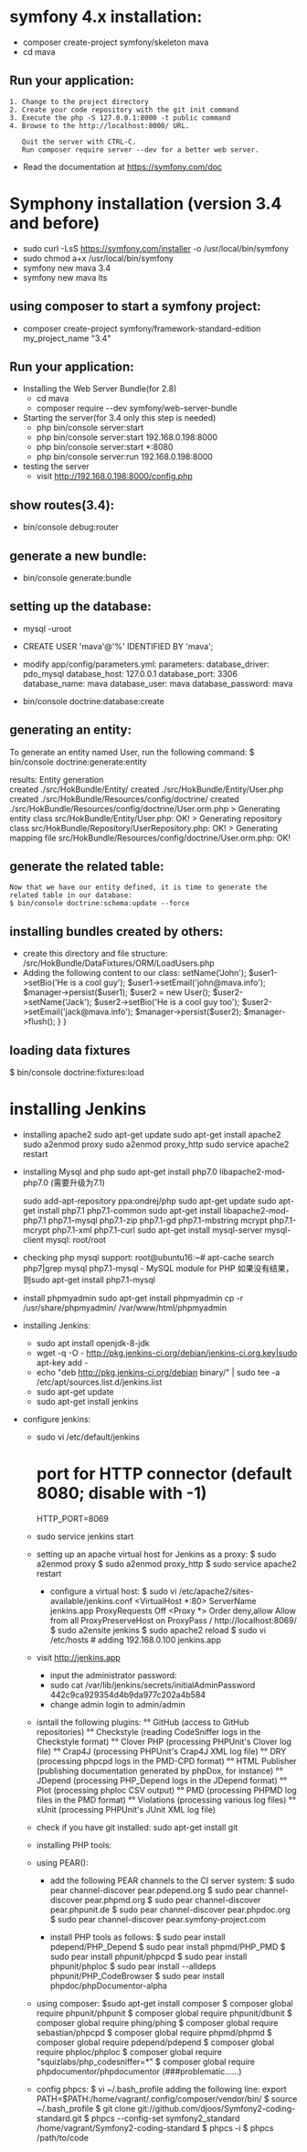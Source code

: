 # symfony 4.x installation:
- composer create-project symfony/skeleton mava 
- cd mava

## Run your application:
    1. Change to the project directory
    2. Create your code repository with the git init command
    3. Execute the php -S 127.0.0.1:8000 -t public command
    4. Browse to the http://localhost:8000/ URL.

       Quit the server with CTRL-C.
       Run composer require server --dev for a better web server.

  * Read the documentation at https://symfony.com/doc
  
# Symphony installation (version 3.4 and before)
- sudo curl -LsS https://symfony.com/installer -o /usr/local/bin/symfony
- sudo chmod a+x /usr/local/bin/symfony
- symfony new mava 3.4
- symfony new mava lts

## using composer to start a symfony project:
- composer create-project symfony/framework-standard-edition my_project_name "3.4"

## Run your application:
- Installing the Web Server Bundle(for 2.8)
  - cd mava
  - composer require --dev symfony/web-server-bundle
- Starting the server(for 3.4 only this step is needed)
  -  php bin/console server:start
  -  php bin/console server:start 192.168.0.198:8000
  -  php bin/console server:start *:8080
  -  php bin/console server:run 192.168.0.198:8000
- testing the server
  - visit  http://192.168.0.198:8000/config.php

## show routes(3.4):
- bin/console debug:router

## generate a new bundle:
- bin/console generate:bundle

## setting up the database:
- mysql -uroot
- CREATE USER 'mava'@'%' IDENTIFIED BY 'mava';

- modify app/config/parameters.yml:
  parameters:
    database_driver: pdo_mysql
    database_host: 127.0.0.1
    database_port: 3306
    database_name: mava
    database_user: mava
    database_password: mava

- bin/console doctrine:database:create

##  generating an entity:
To generate an entity named User, run the following command:
$ bin/console doctrine:generate:entity

results:
  Entity generation  
  created ./src/HokBundle/Entity/
  created ./src/HokBundle/Entity/User.php
  created ./src/HokBundle/Resources/config/doctrine/
  created ./src/HokBundle/Resources/config/doctrine/User.orm.php
    > Generating entity class src/HokBundle/Entity/User.php: OK!
    > Generating repository class src/HokBundle/Repository/UserRepository.php: OK!
    > Generating mapping file src/HokBundle/Resources/config/doctrine/User.orm.php: OK!

## generate the related table:
    Now that we have our entity defined, it is time to generate the related table in our database:
    $ bin/console doctrine:schema:update --force

## installing bundles created by others:
- create this directory and file structure:
    /src/HokBundle/DataFixtures/ORM/LoadUsers.php
- Adding the following content to our class:
  <?php
    // mava/src/AppBundle/DataFixtures/ORM/LoadUsers.php
    namespace AppBundle\DataFixtures\ORM;
    use Doctrine\Common\DataFixtures\FixtureInterface;
    use Doctrine\Common\Persistence\ObjectManager;
    use AppBundle\Entity\User;
    class LoadUsers implements FixtureInterface
    {
        public function load(ObjectManager $manager)
        {
            // todo: create and persist objects
            $user1 = new User();
            $user1->setName('John');
            $user1->setBio('He is a cool guy');
            $user1->setEmail('john@mava.info');
            $manager->persist($user1);
            
            $user2 = new User();
            $user2->setName('Jack');
            $user2->setBio('He is a cool guy too');
            $user2->setEmail('jack@mava.info');
            $manager->persist($user2);
            $manager->flush();
        }
    }

## loading data fixtures
  $ bin/console doctrine:fixtures:load

  
# installing Jenkins
- installing apache2
 sudo apt-get update
 sudo apt-get install apache2
 sudo a2enmod proxy
 sudo a2enmod proxy_http
 sudo service apache2 restart
 
- installing Mysql and php
  sudo apt-get install php7.0 libapache2-mod-php7.0 (需要升级为7.1)
  
  sudo add-apt-repository ppa:ondrej/php
  sudo apt-get update
  sudo apt-get install php7.1 php7.1-common
  sudo apt-get install libapache2-mod-php7.1 php7.1-mysql php7.1-zip php7.1-gd php7.1-mbstring mcrypt  php7.1-mcrypt  php7.1-xml  php7.1-curl
  sudo apt-get install mysql-server mysql-client 
  mysql: root/root
  
- checking php mysql support:
  root@ubuntu16:~# apt-cache search php7|grep mysql
  php7.1-mysql - MySQL module for PHP
  如果没有结果，则sudo apt-get install php7.1-mysql
  
- install phpmyadmin
  sudo apt-get install phpmyadmin
  cp -r /usr/share/phpmyadmin/ /var/www/html/phpmyadmin

- installing Jenkins:
   - sudo apt install openjdk-8-jdk
   - wget -q -O - http://pkg.jenkins-ci.org/debian/jenkins-ci.org.key|sudo apt-key add -
   - echo "deb http://pkg.jenkins-ci.org/debian binary/" | sudo tee -a /etc/apt/sources.list.d/jenkins.list
   - sudo apt-get update
   - sudo apt-get install jenkins
   
- configure jenkins:
   - sudo vi /etc/default/jenkins
     # port for HTTP connector (default 8080; disable with -1)
     HTTP_PORT=8069   
   - sudo service jenkins start
   
   - setting up an apache virtual host for Jenkins as a proxy:
        $ sudo a2enmod proxy
        $ sudo a2enmod proxy_http
        $ sudo service apache2 restart
        - configure a virtual host:
            $ sudo vi /etc/apache2/sites-available/jenkins.conf
            <VirtualHost *:80>
                ServerName jenkins.app
                ProxyRequests Off
                <Proxy *>
                    Order deny,allow
                    Allow from all
                </Proxy>
                ProxyPreserveHost on
                ProxyPass / http://localhost:8069/
            </VirtualHost>
            $ sudo a2ensite jenkins
            $ sudo apache2 reload
            $ sudo vi /etc/hosts     # adding   192.168.0.100  jenkins.app   
   - visit http://jenkins.app
       - input the administrator password:
       - sudo cat /var/lib/jenkins/secrets/initialAdminPassword
         442c9ca929354d4b9da977c202a4b584
       - change admin login to admin/admin
       
   - isntall the following plugins:
    °°    GitHub (access to GitHub repositories)
    °°    Checkstyle (reading CodeSniffer logs in the Checkstyle format)
    °°    Clover PHP (processing PHPUnit's Clover log file)
    °°    Crap4J (processing PHPUnit's Crap4J XML log file)
    °°    DRY (processing phpcpd logs in the PMD-CPD format)
    °°    HTML Publisher (publishing documentation generated by phpDox, for instance)
    °°    JDepend (processing PHP_Depend logs in the JDepend format)
    °°    Plot (processing phploc CSV output)
    °°    PMD (processing PHPMD log files in the PMD format)
    °°    Violations (processing various log files)
    °°    xUnit (processing PHPUnit's JUnit XML log file)
   - check if you have git installed:
     sudo apt-get install git 
     
   - installing PHP tools:
    - using PEAR():
      - add the following PEAR channels to the CI server system:
        $ sudo pear channel-discover pear.pdepend.org
        $ sudo pear channel-discover pear.phpmd.org
        $ sudo pear channel-discover pear.phpunit.de
        $ sudo pear channel-discover pear.phpdoc.org
        $ sudo pear channel-discover pear.symfony-project.com
        
      - install PHP tools as follows:
        $ sudo pear install pdepend/PHP_Depend
        $ sudo pear install phpmd/PHP_PMD
        $ sudo pear install phpunit/phpcpd
        $ sudo pear install phpunit/phploc
        $ sudo pear install --alldeps phpunit/PHP_CodeBrowser
        $ sudo pear install phpdoc/phpDocumentor-alpha
    - using composer:
        $sudo apt-get install composer
        $ composer global require phpunit/phpunit
        $ composer global require phpunit/dbunit
        $ composer global require phing/phing
        $ composer global require sebastian/phpcpd
        $ composer global require phpmd/phpmd
        $ composer global require pdepend/pdepend
        $ composer global require phploc/phploc
        $ composer global require "squizlabs/php_codesniffer=*"
        $ composer global require phpdocumentor/phpdocumentor   (###problematic......)

    - config phpcs:
        $ vi ~/.bash_profile
           adding the following line:
           export PATH=$PATH:/home/vagrant/.config/composer/vendor/bin/
        $ source ~/.bash_profile
        $ git clone git://github.com/djoos/Symfony2-coding-standard.git
        $ phpcs --config-set symfony2_standard  /home/vagrant/Symfony2-coding-standard
        $ phpcs -i
        $ phpcs /path/to/code     

     
